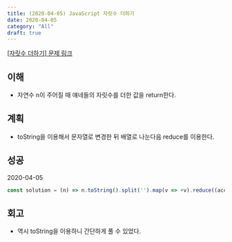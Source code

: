 ```yaml
---
title: (2020-04-05) JavaScript 자릿수 더하기
date: 2020-04-05
category: "All"
draft: true
---
```


[[자릿수 더하기] 문제 링크](https://programmers.co.kr/learn/courses/30/lessons/12931)

## 이해

- 자연수 n이 주어질 때 얘네들의 자릿수를 더한 값을 return한다.

## 계획

- toString을 이용해서 문자열로 변경한 뒤 배열로 나눈다음 reduce를 이용한다.

## 성공

2020-04-05

```javascript
const solution = (n) => n.toString().split('').map(v => +v).reduce((acc, cur) => acc + cur, 0);
```

## 회고

- 역시 toString을 이용하니 간단하게 풀 수 있었다.
